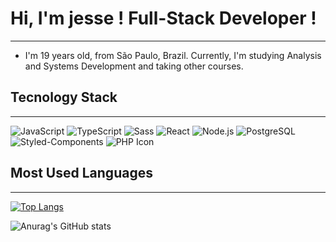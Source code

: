 #  Hi, I'm jesse ! Full-Stack Developer !

***
- I'm 19 years old, from São Paulo, Brazil. Currently, I'm studying Analysis and Systems Development and taking other courses.

##  Tecnology Stack

***

![JavaScript](https://img.shields.io/badge/-JavaScript-F7DF1E?style=flat&logo=javascript&logoColor=black)
![TypeScript](https://img.shields.io/badge/-TypeScript-007ACC?style=flat&logo=typescript&logoColor=white)
![Sass](https://img.shields.io/badge/-Sass-CC6699?style=flat&logo=sass&logoColor=white)
![React](https://img.shields.io/badge/-React-61DAFB?style=flat&logo=react&logoColor=black)
![Node.js](https://img.shields.io/badge/-Node.js-339933?style=flat&logo=node.js&logoColor=white)
![PostgreSQL](https://img.shields.io/badge/-PostgreSQL-336791?style=flat&logo=postgresql&logoColor=white)
![Styled-Components](https://img.shields.io/badge/-Styled%20Components-DB7093?style=flat&logo=styled-components&logoColor=white)
![PHP Icon](https://img.shields.io/badge/PHP-%237772B2?style=flat&logo=php&logoColor=white)


## Most Used Languages
***

[![Top Langs](https://github-readme-stats.vercel.app/api/top-langs/?username=jessemp3&layout=donut)](https://github.com/anuraghazra/github-readme-stats)


![Anurag's GitHub stats](https://github-readme-stats.vercel.app/api?username=jessemp3&icons=true&bg_color=00000000)
